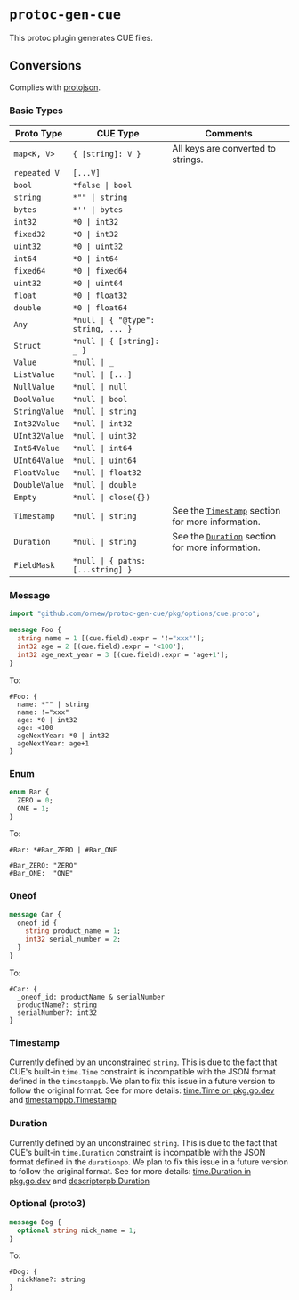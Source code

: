 # `protoc-gen-cue`

This protoc plugin generates CUE files.

## Conversions

Complies with [protojson](https://protobuf.dev/programming-guides/proto3/#json).

### Basic Types

| Proto Type      | CUE Type                            | Comments                           |
|-----------------|-------------------------------------|------------------------------------|
| `map<K, V>`     | `{ [string]: V }`                   | All keys are converted to strings. |
| `repeated V`    | `[...V]`                            |                                    |
| `bool`          | `*false \| bool`                    |                                    |
| `string`        | `*"" \| string`                     |                                    |
| `bytes`         | `*'' \| bytes`                      |                                    |
| `int32`         | `*0 \| int32`                       |                                    |
| `fixed32`       | `*0 \| int32`                       |                                    |
| `uint32`        | `*0 \| uint32`                      |                                    |
| `int64`         | `*0 \| int64`                       |                                    |
| `fixed64`       | `*0 \| fixed64`                     |                                    |
| `uint32`        | `*0 \| uint64`                      |                                    |
| `float`         | `*0 \| float32`                     |                                    |
| `double`        | `*0 \| float64`                     |                                    |
| `Any`           | `*null \| { "@type": string, ... }` |                                    |
| `Struct`        | `*null \| { [string]: _ }`          |                                    |
| `Value`         | `*null \| _`                        |                                    |
| `ListValue`     | `*null \| [...]`                    |                                    |
| `NullValue`     | `*null \| null`                     |                                    |
| `BoolValue`     | `*null \| bool`                     |                                    |
| `StringValue`   | `*null \| string`                   |                                    |
| `Int32Value`    | `*null \| int32`                    |                                    |
| `UInt32Value`   | `*null \| uint32`                   |                                    |
| `Int64Value`    | `*null \| int64`                    |                                    |
| `UInt64Value`   | `*null \| uint64`                   |                                    |
| `FloatValue`    | `*null \| float32`                  |                                    |
| `DoubleValue`   | `*null \| double`                   |                                    |
| `Empty`         | `*null \| close({})`                |                                    |
| `Timestamp`     | `*null \| string`                   | See the [`Timestamp`](#timestamp) section for more information. |
| `Duration`      | `*null \| string`                   | See the [`Duration`](#duration) section for more information. |
| `FieldMask`     | `*null \| { paths: [...string] }`   |                                    |

### Message

```proto
import "github.com/ornew/protoc-gen-cue/pkg/options/cue.proto";

message Foo {
  string name = 1 [(cue.field).expr = '!="xxx"'];
  int32 age = 2 [(cue.field).expr = '<100'];
  int32 age_next_year = 3 [(cue.field).expr = 'age+1'];
}
```

To:

```cue
#Foo: {
  name: *"" | string
  name: !="xxx"
  age: *0 | int32
  age: <100
  ageNextYear: *0 | int32
  ageNextYear: age+1
}
```

### Enum

```proto
enum Bar {
  ZERO = 0;
  ONE = 1;
}
```

To:

```cue
#Bar: *#Bar_ZERO | #Bar_ONE

#Bar_ZERO: "ZERO"
#Bar_ONE:  "ONE"
```

### Oneof

```proto
message Car {
  oneof id {
    string product_name = 1;
    int32 serial_number = 2;
  }
}
```

To:

```cue
#Car: {
  _oneof_id: productName & serialNumber
  productName?: string
  serialNumber?: int32
}
```

### Timestamp

Currently defined by an unconstrained `string`. This is due to the fact that CUE's built-in `time.Time` constraint is incompatible with the JSON format defined in the `timestamppb`. We plan to fix this issue in a future version to follow the original format. See for more details: [time.Time on pkg.go.dev](https://pkg.go.dev/cuelang.org/go@v0.5.0/pkg/time#Time) and [timestamppb.Timestamp](https://pkg.go.dev/google.golang.org/protobuf@v1.31.0/types/known/timestamppb#hdr-JSON_Mapping)

### Duration

Currently defined by an unconstrained `string`. This is due to the fact that CUE's built-in `time.Duration` constraint is incompatible with the JSON format defined in the `durationpb`. We plan to fix this issue in a future version to follow the original format. See for more details: [time.Duration in pkg.go.dev](https://pkg.go.dev/cuelang.org/go@v0.5.0/pkg/time#Duration) and [descriptorpb.Duration](https://pkg.go.dev/google.golang.org/protobuf/types/known/durationpb#hdr-JSON_Mapping)

### Optional (proto3)

```proto
message Dog {
  optional string nick_name = 1;
}
```

To:

```cue
#Dog: {
  nickName?: string
}
```
